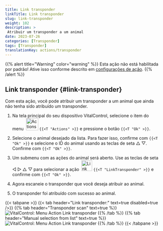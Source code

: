 ```yaml
---
title: Link transponder
linkTitle: Link transponder
slug: link-transponder
weight: 102
description: >
 Atribuir um transponder a um animal
date: 2023-07-26
categories: [Transponder]
tags: [Transponder]
translationKey: actions/transponder
---
```

{{% alert title="Warning" color="warning" %}}
Esta ação não está habilitada por padrão! Ative isso conforme descrito em [configurações de ação](../setting/).
{{% /alert %}}

## Link transponder {#link-transponder}

Com esta ação, você pode atribuir um transponder a um animal que ainda não tenha sido atribuído um transponder.

1. Na tela principal do seu dispositivo VitalControl, selecione o item do menu &nbsp;<img src="/icons/actions.svg" width="40" align="bottom" alt="Actions" /> `{{<T "Actions" >}}` e pressione o botão `{{<T "Ok" >}}`.

2. Selecione o animal desejado da lista. Para fazer isso, confirme com `{{<T "Ok" >}}` e selecione o ID do animal usando as teclas de seta △ ▽. Confirme com `{{<T "Ok" >}}`.

3. Um submenu com as ações do animal será aberto. Use as teclas de seta ◁ ▷ △ ▽ para selecionar a ação &nbsp;<img src="/icons/actions/link-transponder.svg" width="35" align="bottom" alt="Link transponder" /> `{{<T "LinkTransponder" >}}` e confirme com `{{<T "Ok" >}}`.

4. Agora escaneie o transponder que você deseja atribuir ao animal.

5. O transponder foi atribuído com sucesso ao animal.

{{< tabpane >}}
{{< tab header="Link transponder:" text=true disabled=true />}}
{{% tab header="Transponder scan" text=true %}}
![VitalControl: Menu Action Link transponder](../images/linktransponder-scan.png "Link transponder")
{{% /tab %}}
{{% tab header="Manual selection from list" text=true %}}
![VitalControl: Menu Action Link transponder](../images/linktransponder.png "Link transponder")
{{% /tab %}}
{{< /tabpane >}}

